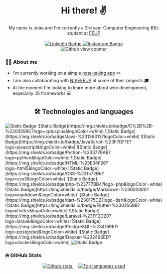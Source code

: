 <div id=header align=center>
  <h1>Hi there! ✌</h1>
  My name is João and I'm currently a 3rd year Computer Engineering BSc student at <a href="https://sigarra.up.pt/feup/pt/web_page.inicial">FEUP</a><br><br>
  <div id=social>
    <a href="https://www.linkedin.com/in/joao-ribeiro-compsci/">
      <img src="https://img.shields.io/badge/LinkedIn-151BBF?logo=linkedin&logoColor=white&style=for-the-badge" alt="LinkedIn Badge">
    </a>
    <a href="https://www.instagram.com/abarba.doribeiro/">
      <img src="https://img.shields.io/badge/Instagram-780E80?logo=Instagram&logoColor=white&style=for-the-badge" alt="Instagram Badge">
    </a>
  </div>
  <img src="https://komarev.com/ghpvc/?username=jacribeiro&style=flat-square&color=blue" alt="Github view counter"/>
</div>

### 🙋‍♂️ About me
- I'm currently working on a simple [note-taking app](https://github.com/jacribeiro/NotesApp) ✏️
- I am also collaborating with [NIAEFEUP](https://ni.fe.up.pt/) at some of their projects 🎓
- At the moment I'm looking to learn more about web development, especially JS frameworks 💻

<div align="center"><h2>🛠️ Technologies and languages</h1></div>
<img alt="Static Badge" src="https://img.shields.io/badge/C-%23A8B9CC?logo=c&logoColor=white">
![Static Badge](https://img.shields.io/badge/C%2B%2B-%2300599C?logo=cplusplus&logoColor=white)
![Static Badge](https://img.shields.io/badge/Java-%23136313?logoColor=white)
![Static Badge](https://img.shields.io/badge/JavaScript-%23F7DF1E?logo=javascript&logoColor=white)
![Static Badge](https://img.shields.io/badge/Python-%233776AB?logo=python&logoColor=white)
![Static Badge](https://img.shields.io/badge/HTML-%23E34F26?logo=html5&logoColor=white)
![Static Badge](https://img.shields.io/badge/CSS-%231572B6?logo=css3&logoColor=white)
![Static Badge](https://img.shields.io/badge/php-%23777BB4?logo=php&logoColor=white)
![Static Badge](https://img.shields.io/badge/Markdown-%23000000?logo=markdown&logoColor=white)
![Static Badge](https://img.shields.io/badge/dart-%230175C2?logo=dart&logoColor=white)
![Static Badge](https://img.shields.io/badge/Flutter-%2302569B?logo=flutter&logoColor=white)
![Static Badge](https://img.shields.io/badge/Laravel-%23FF2D20?logo=laravel&logoColor=white)
![Static Badge](https://img.shields.io/badge/PostgreSQL-%234169E1?logo=postgresql&logoColor=white)
![Static Badge](https://img.shields.io/badge/Docker-%232496ED?logo=docker&logoColor=white)
<img alt="Static Badge" src="https://img.shields.io/badge/Figma-%23F24E1E?logo=figma&logoColor=white">


### 🔥 GitHub Stats
<div id=stats align=center >
  <a href="https://github.com/anuraghazra/github-readme-stats">
    <img src="https://github-readme-stats.vercel.app/api?username=jacribeiro&theme=codeSTACKr&show_icons=true" alt="Github stats">
  </a>&nbsp; &nbsp;
  <a href="https://github.com/anuraghazra/github-readme-stats">
    <img src="https://github-readme-stats.vercel.app/api/top-langs/?username=jacribeiro&layout=compact&theme=codeSTACKr&hide=jupyter%20notebook,cmake" alt="Top languages used">
  </a>
</div>
